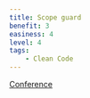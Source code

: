 ```yaml
---
title: Scope guard
benefit: 3
easiness: 4
level: 4
tags:
    - Clean Code
---
```


[Conference](https://www.youtube.com/watch?v=WjTrfoiB0MQ)